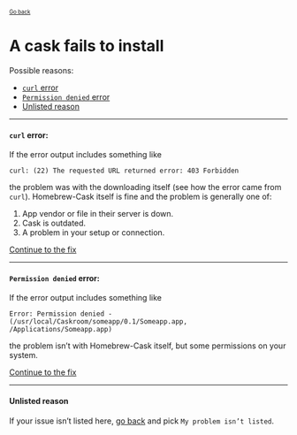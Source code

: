 <sup><sub>[Go back](../../README.md#reporting-bugs)</sup></sub>

# A cask fails to install

Possible reasons:

* [`curl` error](#curl-error)
* [`Permission denied` error](#permission-denied-error)
* [Unlisted reason](#unlisted-reason)

---

#### `curl` error:

If the error output includes something like

```
curl: (22) The requested URL returned error: 403 Forbidden
```

the problem was with the downloading itself (see how the error came from `curl`). Homebrew-Cask itself is fine and the problem is generally one of:

1. App vendor or file in their server is down.
2. Cask is outdated.
3. A problem in your setup or connection.

[Continue to the fix](curl_error_fix_curlrc.md)

---

#### `Permission denied` error:

If the error output includes something like

```
Error: Permission denied - (/usr/local/Caskroom/someapp/0.1/Someapp.app, /Applications/Someapp.app)
```

the problem isn’t with Homebrew-Cask itself, but some permissions on your system.

[Continue to the fix](permission_denied_error_fix_appdir.md)

---

#### Unlisted reason

If your issue isn’t listed here, [go back](../../README.md#reporting-bugs) and pick `My problem isn’t listed`.
